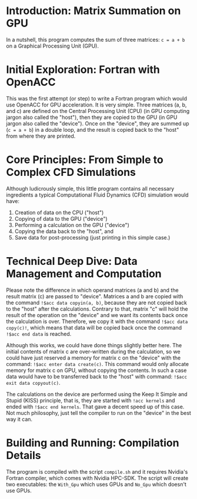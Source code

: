 # Introduction: Matrix Summation on GPU

In a nutshell, this program computes the sum of three matrices: `c = a + b` on a Graphical Processing Unit (GPU).

# Initial Exploration: Fortran with OpenACC

This was the first attempt (or step) to write a Fortran program which would use OpenACC for GPU acceleration. It is very simple. Three matrices (a, b, and c) are defined on the Central Processing Unit (CPU) (in GPU computing jargon also called the "host"), then they are copied to the GPU (in GPU jargon also called the "device"). Once on the "device", they are summed up (`c = a + b`) in a double loop, and the result is copied back to the "host" from where they are printed.

# Core Principles: From Simple to Complex CFD Simulations

Although ludicrously simple, this little program contains all necessary ingredients a typical Computational Fluid Dynamics (CFD) simulation would have:

1. Creation of data on the CPU ("host")
2. Copying of data to the GPU ("device")
3. Performing a calculation on the GPU ("device")
4. Copying the data back to the "host", and
5. Save data for post-processing (just printing in this simple case.)

# Technical Deep Dive: Data Management and Computation

Please note the difference in which operand matrices (a and b) and the result matrix (c) are passed to "device". Matrices a and b are copied with the command `!$acc data copyin(a, b)`, because they are not copied back to the "host" after the calculations. Contrary to that, matrix "c" will hold the result of the operation on the "device" and we want its contents back once the calculation is over. Therefore, we copy it with the command `!$acc data copy(c)!`, which means that data will be copied back once the command `!$acc end data` is reached.

Although this works, we could have done things slightly better here. The initial contents of matrix c are over-written during the calculation, so we could have just reserved a memory for matrix c on the "device" with the command: `!$acc enter data create(c)`. This command would only allocate memory for matrix c on GPU, without copying the contents. In such a case data would have to be transferred back to the "host" with command: `!$acc exit data copyout(c)`.

The calculations on the device are performed using the Keep It Simple and Stupid (KISS) principle, that is, they are started with `!acc kernels` and ended with `!$acc end kernels`. That gave a decent speed up of this case. Not much philosophy, just tell the compiler to run on the "device" in the best way it can.

# Building and Running: Compilation Details

The program is compiled with the script `compile.sh` and it requires Nvidia's Fortran compiler, which comes with Nvidia HPC-SDK. The script will create two executables: the `With_Gpu` which uses GPUs and `No_Gpu` which doesn't use GPUs.

